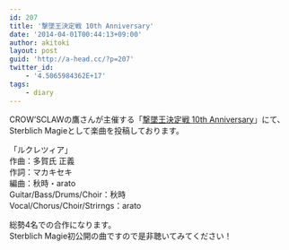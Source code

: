 ```yaml
---
id: 207
title: '撃墜王決定戦 10th Anniversary'
date: '2014-04-01T00:44:13+09:00'
author: akitoki
layout: post
guid: 'http://a-head.cc/?p=207'
twitter_id:
    - '4.5065984362E+17'
tags:
    - diary
---
```


CROW’SCLAWの鷹さんが主催する「[撃墜王決定戦 10th Anniversary](http://gekitsui.crowsclaw.info)」にて、Sterblich Magieとして楽曲を投稿しております。

「ルクレツィア」  
作曲：多賀氏 正義  
作詞：マカキセキ  
編曲：秋時・arato  
Guitar/Bass/Drums/Choir：秋時  
Vocal/Chorus/Choir/Strirngs：arato

総勢4名での合作になります。  
Sterblich Magie初公開の曲ですので是非聴いてみてください！
